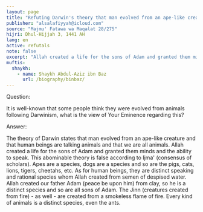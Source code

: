 ```yaml
---
layout: page
title: "Refuting Darwin's theory that man evolved from an ape-like creature"
publisher: "alsalafiyyah@icloud.com"
source: "Majmu' Fatawa wa Maqalat 28/275"
hijri: Dhul-Hijjah 3, 1441 AH
lang: en
active: refutals
note: false
excerpt: "Allah created a life for the sons of Adam and granted them minds and the ability to speak. This abominable theory is false according to Ijma' (consensus of scholars)."
muftis:
  shaykh: 
    - name: Shaykh Abdul-Aziz ibn Baz
      url: /biography/binbaz/
---
```


Question: 

It is well-known that some people think they were evolved from animals following Darwinism, what is the view of Your Eminence regarding this?

Answer: 

The theory of Darwin states that man evolved from an ape-like creature and that human beings are talking animals and that we are all animals. Allah created a life for the sons of Adam and granted them minds and the ability to speak. This abominable theory is false according to Ijma' (consensus of scholars). Apes are a species, dogs are a species and so are the pigs, cats, lions, tigers, cheetahs, etc. As for human beings, they are distinct speaking and rational species whom Allah created from semen of despised water. Allah created our father Adam (peace be upon him) from clay, so he is a distinct species and so are all sons of Adam. The Jinn (creatures created from fire) - as well - are created from a smokeless flame of fire. Every kind of animals is a distinct species, even the ants.
